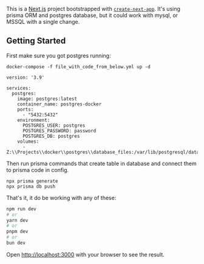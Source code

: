 This is a [Next.js](https://nextjs.org/) project bootstrapped with [`create-next-app`](https://github.com/vercel/next.js/tree/canary/packages/create-next-app).
It's using prisma ORM and postgres database, but it could work with mysql, or MSSQL with a single change.

## Getting Started
First make sure you got postgres running:

`docker-compose -f file_with_code_from_below.yml up -d`
```
version: '3.9'

services:
  postgres:
    image: postgres:latest
    container_name: postgres-docker
    ports:
      - "5432:5432"
    environment:
      POSTGRES_USER: postgres
      POSTGRES_PASSWORD: password
      POSTGRES_DB: postgres
    volumes:
      - Z:\\Projects\\docker\\postgres\\database_files:/var/lib/postgresql/data
```

Then run prisma commands that create table in database and connect them to prisma code in config. 
```
npx prisma generate
npx prisma db push
```


That's it, it do be working with any of these:
```bash
npm run dev
# or
yarn dev
# or
pnpm dev
# or
bun dev
```

Open [http://localhost:3000](http://localhost:3000) with your browser to see the result.

